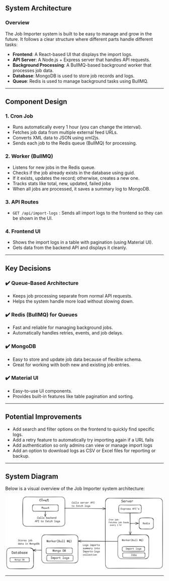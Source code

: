 ## System Architecture

### Overview

The Job Importer system is built to be easy to manage and grow in the future. It follows a clear structure where different parts handle different tasks:

* **Frontend**: A React-based UI that displays the import logs.
* **API Server**: A Node.js + Express server that handles API requests.
* **Background Processing**: A BullMQ-based background worker that processes job data.
* **Database**:  MongoDB is used to store job records and logs.
* **Queue**: Redis is used to manage background tasks using BullMQ.

---

## Component Design

### 1. Cron Job

* Runs automatically every 1 hour (you can change the interval).
* Fetches job data from multiple external feed URLs.
* Converts XML data to JSON using xml2js.
* Sends each job to the Redis queue (BullMQ) for processing.

### 2. Worker (BullMQ)

* Listens for new jobs in the Redis queue.
* Checks if the job already exists in the database using guid.
* If it exists, updates the record; otherwise, creates a new one.
* Tracks stats like total, new, updated, failed jobs
* When all jobs are processed, it saves a summary log to MongoDB.

### 3. API Routes

* `GET /api/import-logs` : Sends all import logs to the frontend so they can be shown in the UI.

### 4. Frontend UI

* Shows the import logs in a table with pagination (using Material UI).
* Gets data from the backend API and displays it cleanly.

---

## Key Decisions

### ✔️ Queue-Based Architecture

* Keeps job processing separate from normal API requests.
* Helps the system handle more load without slowing down.

### ✔️ Redis (BullMQ) for Queues

* Fast and reliable for managing background jobs.
* Automatically handles retries, events, and job delays.

### ✔️ MongoDB

* Easy to store and update job data because of flexible schema.
* Great for working with both new and existing job entries.

### ✔️ Material UI

* Easy-to-use UI components.
* Provides built-in features like table pagination and sorting.
---

## Potential Improvements

* Add search and filter options on the frontend to quickly find specific logs.
* Add a retry feature to automatically try importing again if a URL fails
* Add authentication so only admins can view or manage import logs
* Add an option to download logs as CSV or Excel files for reporting or backup.

---

## System Diagram

Below is a visual overview of the Job Importer system architecture:

![Job Importer Architecture](./job-importer-architecture.png)

---
